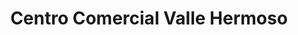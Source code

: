 ---
title: "Centro Comercial Valle Hermoso"
url: /monterrico/centro-comercial-valle-hermoso/
shop: Einkaufszentrum
---
